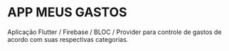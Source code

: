 # APP MEUS GASTOS

Aplicação Flutter / Firebase / BLOC / Provider para controle de gastos de acordo com suas respectivas categorias.
